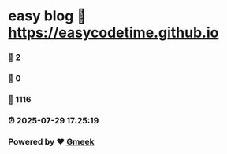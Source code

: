 # easy blog :link: https://easycodetime.github.io 
### :page_facing_up: [2](https://easycodetime.github.io/tag.html) 
### :speech_balloon: 0 
### :hibiscus: 1116 
### :alarm_clock: 2025-07-29 17:25:19 
### Powered by :heart: [Gmeek](https://github.com/Meekdai/Gmeek)
